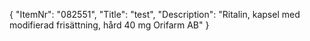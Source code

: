 {
  "ItemNr": "082551",
  "Title": "test",
  "Description": "Ritalin, kapsel med modifierad frisättning, hård 40 mg Orifarm AB"
}